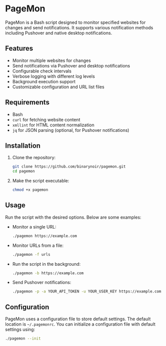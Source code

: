 # PageMon

PageMon is a Bash script designed to monitor specified websites for changes and send notifications. It supports various notification methods including Pushover and native desktop notifications.

## Features

- Monitor multiple websites for changes
- Send notifications via Pushover and desktop notifications
- Configurable check intervals
- Verbose logging with different log levels
- Background execution support
- Customizable configuration and URL list files

## Requirements

- Bash
- `curl` for fetching website content
- `xmllint` for HTML content normalization
- `jq` for JSON parsing (optional, for Pushover notifications)

## Installation

1. Clone the repository:
    ```bash
    git clone https://github.com/binarynoir/pagemon.git
    cd pagemon
    ```

2. Make the script executable:
    ```bash
    chmod +x pagemon
    ```

## Usage

Run the script with the desired options. Below are some examples:

- Monitor a single URL:
    ```bash
    ./pagemon https://example.com
    ```

- Monitor URLs from a file:
    ```bash
    ./pagemon -f urls
    ```

- Run the script in the background:
    ```bash
    ./pagemon -b https://example.com
    ```

- Send Pushover notifications:
    ```bash
    ./pagemon -p -a YOUR_API_TOKEN -u YOUR_USER_KEY https://example.com
    ```

## Configuration

PageMon uses a configuration file to store default settings. The default location is `~/.pagemonrc`. You can initialize a configuration file with default settings using:
```bash
./pagemon --init

